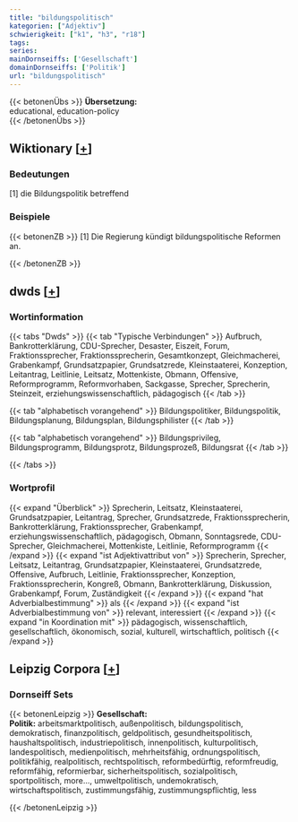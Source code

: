```yaml
---
title: "bildungspolitisch"
kategorien: ["Adjektiv"]
schwierigkeit: ["k1", "h3", "r18"]
tags:
series:
mainDornseiffs: ['Gesellschaft']
domainDornseiffs: ['Politik']
url: "bildungspolitisch"
---
```


{{< betonenÜbs >}}
**Übersetzung:**  
educational, education-policy  
{{< /betonenÜbs >}}

## Wiktionary [[+](https://de.wiktionary.org/wiki/bildungspolitisch)]

### Bedeutungen
[1] die Bildungspolitik betreffend  

### Beispiele
{{< betonenZB >}}
[1] Die Regierung kündigt bildungspolitische Reformen an.  

{{< /betonenZB >}}


## dwds [[+](https://www.dwds.de/wb/bildungspolitisch)]

### Wortinformation
{{< tabs "Dwds" >}}
{{< tab "Typische Verbindungen" >}}
Aufbruch, Bankrotterklärung, CDU-Sprecher, Desaster, Eiszeit, Forum, Fraktionssprecher, Fraktionssprecherin, Gesamtkonzept, Gleichmacherei, Grabenkampf, Grundsatzpapier, Grundsatzrede, Kleinstaaterei, Konzeption, Leitantrag, Leitlinie, Leitsatz, Mottenkiste, Obmann, Offensive, Reformprogramm, Reformvorhaben, Sackgasse, Sprecher, Sprecherin, Steinzeit, erziehungswissenschaftlich, pädagogisch
{{< /tab >}}

{{< tab "alphabetisch vorangehend" >}}
Bildungspolitiker, Bildungspolitik, Bildungsplanung, Bildungsplan, Bildungsphilister
{{< /tab >}}

{{< tab "alphabetisch vorangehend" >}}
Bildungsprivileg, Bildungsprogramm, Bildungsprotz, Bildungsprozeß, Bildungsrat
{{< /tab >}}

{{< /tabs >}}

### Wortprofil
{{< expand "Überblick" >}} Sprecherin, Leitsatz, Kleinstaaterei, Grundsatzpapier, Leitantrag, Sprecher, Grundsatzrede, Fraktionssprecherin, Bankrotterklärung, Fraktionssprecher, Grabenkampf, erziehungswissenschaftlich, pädagogisch, Obmann, Sonntagsrede, CDU-Sprecher, Gleichmacherei, Mottenkiste, Leitlinie, Reformprogramm {{< /expand >}}
{{< expand "ist Adjektivattribut von" >}} Sprecherin, Sprecher, Leitsatz, Leitantrag, Grundsatzpapier, Kleinstaaterei, Grundsatzrede, Offensive, Aufbruch, Leitlinie, Fraktionssprecher, Konzeption, Fraktionssprecherin, Kongreß, Obmann, Bankrotterklärung, Diskussion, Grabenkampf, Forum, Zuständigkeit {{< /expand >}}
{{< expand "hat Adverbialbestimmung" >}} als {{< /expand >}}
{{< expand "ist Adverbialbestimmung von" >}} relevant, interessiert {{< /expand >}}
{{< expand "in Koordination mit" >}} pädagogisch, wissenschaftlich, gesellschaftlich, ökonomisch, sozial, kulturell, wirtschaftlich, politisch {{< /expand >}}

## Leipzig Corpora [[+](https://corpora.uni-leipzig.de/en/res?word=bildungspolitisch&corpusId=deu_newscrawl-public_2018)]

### Dornseiff Sets
{{< betonenLeipzig >}}
**Gesellschaft:**  
**Politik:** arbeitsmarktpolitisch, außenpolitisch, bildungspolitisch, demokratisch, finanzpolitisch, geldpolitisch, gesundheitspolitisch, haushaltspolitisch, industriepolitisch, innenpolitisch, kulturpolitisch, landespolitisch, medienpolitisch, mehrheitsfähig, ordnungspolitisch, politikfähig, realpolitisch, rechtspolitisch, reformbedürftig, reformfreudig, reformfähig, reformierbar, sicherheitspolitisch, sozialpolitisch, sportpolitisch, more..., umweltpolitisch, undemokratisch, wirtschaftspolitisch, zustimmungsfähig, zustimmungspflichtig, less  

{{< /betonenLeipzig >}}
